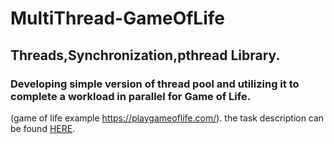 # MultiThread-GameOfLife
## Threads,Synchronization,pthread Library.
### Developing simple version of thread pool and utilizing it to complete a workload in parallel for Game of Life.
(game of life example https://playgameoflife.com/).
the task description can be found [HERE](https://github.com/abir006/MultiThread-GameOfLife/blob/7207e170148d3830c0ed9a6edafdb8476553c081/The%20Task.pdf).
